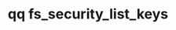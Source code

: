 ---
category: fs
command: fs_security_list_keys
keywords: qq, qq_cli, fs_security_list_keys
optional_options:
- alternate: []
  help: Print the output in JSON format. By default, the output is in a table.
  name: --json
  required: false
permalink: /qq-cli-command-guide/fs/fs_security_list_keys.html
positional_options: []
sidebar: qq_cli_command_reference_sidebar
summary: This section explains how to use the <code>qq fs_security_list_keys</code>
  command.
synopsis: List information for all keys in the file system key store.
title: qq fs_security_list_keys
usage: qq fs_security_list_keys [-h] [--json]

---